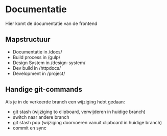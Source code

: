 # Documentatie

Hier komt de documentatie van de frontend 

## Mapstructuur
- Documentatie in /docs/
- Build process in /gulp/
- Design System in /design-system/
- Dev build in /httpdocs/
- Development in /project/

## Handige git-commands
Als je in de verkeerde branch een wijziging hebt gedaan:

- git stash (wijziging to clipboard, verwijderen in huidige branch)
- switch naar andere branch
- git stash pop (wijziging doorvoeren vanuit clipboard in huidige branch)
- commit en sync
